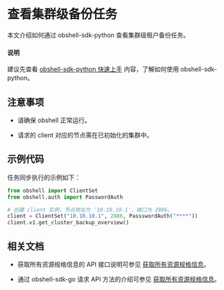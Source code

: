 # 查看集群级备份任务

本文介绍如何通过 obshell-sdk-python 查看集群级租户备份任务。

<main id="notice" type='explain'>
  <h4>说明</h4>
  <p>建议先查看 <a href='../100.quickstart-of-python.md'>obshell-sdk-python 快速上手</a> 内容，了解如何使用 obshell-sdk-python。</p>
</main>

## 注意事项

* 请确保 obshell 正常运行。

* 请求的 client 对应的节点需在已初始化的集群中。

## 示例代码

任务同步执行的示例如下：

```python
from obshell import ClientSet
from obshell.auth import PasswordAuth

# 创建 client 实例，节点地址为 '10.10.10.1'，端口为 2886。
client = ClientSet("10.10.10.1", 2886, PassswordAuth("****"))
client.v1.get_cluster_backup_overview()
```

## 相关文档

* 获取所有资源规格信息的 API 接口说明可参见 [获取所有资源规格信息](../../../400.obshell-api-reference/600.backup-management/800.view-cluster-level-tenant-backup-tasks.md)。

* 通过 obshell-sdk-go 请求 API 方法的介绍可参见 [获取所有资源规格信息](../../200.go/600.backup-management/800.view-cluster-level-tenant-backup-tasks-of-go.md)。
